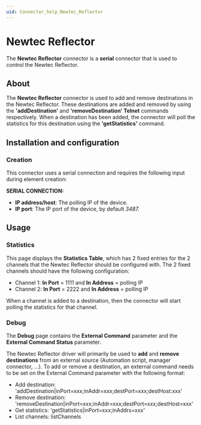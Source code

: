 ```yaml
---
uid: Connector_help_Newtec_Reflector
---
```


# Newtec Reflector

The **Newtec Reflector** connector is a **serial** connector that is used to control the Newtec Reflector.

## About

The **Newtec Reflector** connector is used to add and remove destinations in the Newtec Reflector. These destinations are added and removed by using the **'addDestination'** and **'removeDestination' Telnet** commands respectively. When a destination has been added, the connector will poll the statistics for this destination using the **'getStatistics'** command.

## Installation and configuration

### Creation

This connector uses a serial connection and requires the following input during element creation:

**SERIAL CONNECTION:**

- **IP address/host**: The polling IP of the device.
- **IP port**: The IP port of the device, by default *3487.*

## Usage

### Statistics

This page displays the **Statistics Table**, which has 2 fixed entries for the 2 channels that the Newtec Reflector should be configured with. The 2 fixed channels should have the following configuration:

- Channel 1: **In Port** = 1111 and **In Address** = polling IP
- Channel 2: **In Port** = 2222 and **In Address** = polling IP

When a channel is added to a destination, then the connector will start polling the statistics for that channel.

### Debug

The **Debug** page contains the **External Command** parameter and the **External Command Status** parameter.

The Newtec Reflector driver will primarily be used to **add** and **remove destinations** from an external source (Automation script, manager connector, ...). To add or remove a destination, an external command needs to be set on the External Command parameter with the following format:

- Add destination: 'addDestination\|inPort=xxx;inAddr=xxx;destPort=xxx;destHost:xxx'
- Remove destination: 'removeDestination\|inPort=xxx;inAddr=xxx;destPort=xxx;destHost=xxx'
- Get statistics: 'getStatistics\|inPort=xxx;inAddrs=xxx'
- List channels: listChannels
